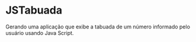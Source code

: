 # JSTabuada
Gerando uma aplicação que exibe a tabuada de um número informado pelo usuário usando Java Script.
